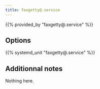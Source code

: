 ```yaml
---
title: faxgetty@.service
---
```


{{% provided_by "faxgetty@.service" %}}

## Options

{{% systemd_unit "faxgetty@.service" %}}

## Additionnal notes

Nothing here.